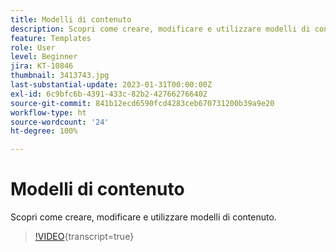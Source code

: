 ```yaml
---
title: Modelli di contenuto
description: Scopri come creare, modificare e utilizzare modelli di contenuto.
feature: Templates
role: User
level: Beginner
jira: KT-10846
thumbnail: 3413743.jpg
last-substantial-update: 2023-01-31T00:00:00Z
exl-id: 6c9bfc6b-4391-433c-82b2-427662766402
source-git-commit: 841b12ecd6590fcd4283ceb670731200b39a9e20
workflow-type: ht
source-wordcount: '24'
ht-degree: 100%

---
```


# Modelli di contenuto

Scopri come creare, modificare e utilizzare modelli di contenuto.

>[!VIDEO](https://video.tv.adobe.com/v/3413743?quality=12&learn=on){transcript=true}
